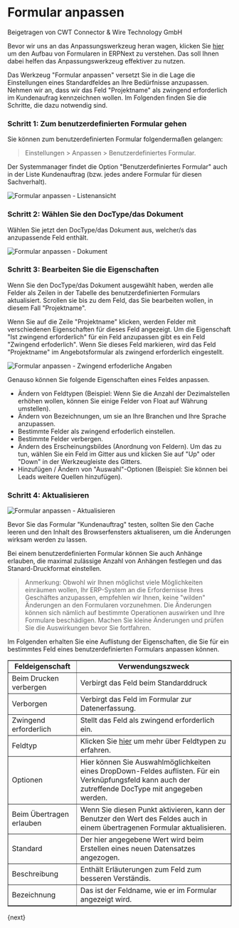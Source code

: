 # Formular anpassen
<span class="text-muted contributed-by">Beigetragen von CWT Connector & Wire Technology GmbH</span>

Bevor wir uns an das Anpassungswerkzeug heran wagen, klicken Sie [hier](https://kb.frappe.io/kb/customization/form-architecture) um den Aufbau von Formularen in ERPNext zu verstehen. Das soll Ihnen dabei helfen das Anpassungswerkzeug effektiver zu nutzen.

Das Werkzeug "Formular anpassen" versetzt Sie in die Lage die Einstellungen eines Standardfeldes an Ihre Bedürfnisse anzupassen. Nehmen wir an, dass wir das Feld "Projektname" als zwingend erforderlich im Kundenaufrag kennzeichnen wollen. Im Folgenden finden Sie die Schritte, die dazu notwendig sind.

### Schritt 1: Zum benutzerdefinierten Formular gehen

Sie können zum benutzerdefinierten Formular folgendermaßen gelangen:

> Einstellungen > Anpassen > Benutzerdefiniertes Formular.

Der Systemmanager findet die Option "Benutzerdefiniertes Formular" auch in der Liste Kundenauftrag (bzw. jedes andere Formular für diesen Sachverhalt). 

![Formular anpassen - Listenansicht]({{docs_base_url}}/assets/old_images/erpnext/customize-form-list-view.png)

### Schritt 2: Wählen Sie den DocType/das Dokument

Wählen Sie jetzt den DocType/das Dokument aus, welcher/s das anzupassende Feld enthält.

![Formular anpassen - Dokument]({{docs_base_url}}/assets/old_images/erpnext/customize-form-document.png)

### Schritt 3: Bearbeiten Sie die Eigenschaften

Wenn Sie den DocType/das Dokument ausgewählt haben, werden alle Felder als Zeilen in der Tabelle des benutzerdefinierten Formulars aktualisiert. Scrollen sie bis zu dem Feld, das Sie bearbeiten wollen, in diesem Fall "Projektname".

Wenn Sie auf die Zeile "Projektname" klicken, werden Felder mit verschiedenen Eigenschaften für dieses Feld angezeigt. Um die Eigenschaft "Ist zwingend erforderlich" für ein Feld anzupassen gibt es ein Feld "Zwingend erfoderlich". Wenn Sie dieses Feld markieren, wird das Feld "Projektname" im Angebotsformular als zwingend erforderlich eingestellt.

![Formular anpassen - Zwingend erfoderliche Angaben]({{docs_base_url}}/assets/old_images/erpnext/customize-form-mandatory.png)

Genauso können Sie folgende Eigenschaften eines Feldes anpassen.

* Ändern von Feldtypen (Beispiel: Wenn Sie die Anzahl der Dezimalstellen erhöhen wollen, können Sie einige Felder von Float auf Währung umstellen).
* Ändern von Bezeichnungen, um sie an Ihre Branchen und Ihre Sprache anzupassen.
* Bestimmte Felder als zwingend erfoderlich einstellen.
* Bestimmte Felder verbergen.
* Ändern des Erscheinungsbildes (Anordnung von Feldern). Um das zu tun, wählen Sie ein Feld im Gitter aus und klicken Sie auf "Up" oder "Down" in der Werkzeugleiste des Gitters.
* Hinzufügen / Ändern von "Auswahl"-Optionen (Beispiel: Sie können bei Leads weitere Quellen hinzufügen).

### Schritt 4: Aktualisieren

![Formular anpassen - Aktualisieren]({{docs_base_url}}/assets/old_images/erpnext/customize-form-update.png)

Bevor Sie das Formular "Kundenauftrag" testen, sollten Sie den Cache leeren und den Inhalt des Browserfensters aktualiseren, um die Änderungen wirksam werden zu lassen.

Bei einem benutzerdefinierten Formular können Sie auch Anhänge erlauben, die maximal zulässige Anzahl von Anhängen festlegen und das Stanard-Druckformat einstellen.

> Anmerkung: Obwohl wir Ihnen möglichst viele Möglichkeiten einräumen wollen, Ihr ERP-System an die Erfordernisse Ihres Geschäftes anzupassen, empfehlen wir Ihnen, keine "wilden" Änderungen an den Formularen vorzunehmen. Die Änderungen können sich nämlich auf bestimmte Operationen auswirken und Ihre Formulare beschädigen. Machen Sie kleine Änderungen und prüfen Sie die Auswirkungen bevor Sie fortfahren.

Im Folgenden erhalten Sie eine Auflistung der Eigenschaften, die Sie für ein bestimmtes Feld eines benutzerdefinierten Formulars anpassen können.


<table border="1" width="700px">
  <tbody>
    <tr>
      <td style="text-align: center;"><b>Feldeigenschaft</b></td>
      <td style="text-align: center;"><b>Verwendungszweck</b></td>
    </tr>
    <tr>
      <td>Beim Drucken verbergen</td>
      <td>Verbirgt das Feld beim Standarddruck</td>
    </tr>
    <tr>
      <td>Verborgen</td>
      <td>Verbirgt das Feld im Formular zur Datenerfassung.</td>
    </tr>
    <tr>
      <td>Zwingend erforderlich</td>
      <td>Stellt das Feld als zwingend erforderlich ein.</td>
    </tr>
    <tr>
      <td>Feldtyp</td>
      <td>Klicken Sie <a href="https://erpnext.com/kb/customize/field-types">hier</a> um mehr über Feldtypen zu erfahren.</td>
    </tr>
    <tr>
      <td>Optionen</td>
      <td>Hier können Sie Auswahlmöglichkeiten eines DropDown-Feldes auflisten. Für ein Verknüpfungsfeld kann auch der zutreffende DocType mit angegeben werden.</td>
    </tr>
    <tr>
      <td>Beim Übertragen erlauben</td>
      <td>Wenn Sie diesen Punkt aktivieren, kann der Benutzer den Wert des Feldes auch in einem übertragenen Formular aktualisieren.</td>
    </tr>
    <tr>
      <td>Standard</td>
      <td>Der hier angegebene Wert wird beim Erstellen eines neuen Datensatzes angezogen.</td>
    </tr>
    <tr>
      <td>Beschreibung</td>
      <td>Enthält Erläuterungen zum Feld zum besseren Verständis.</td>
    </tr>
    <tr>
      <td>Bezeichnung</td>
      <td>Das ist der Feldname, wie er im Formular angezeigt wird.</td>
    </tr>
  </tbody>
</table>

{next}
